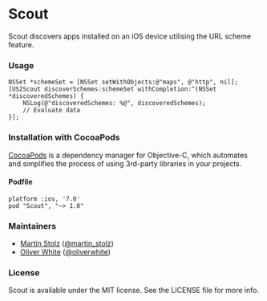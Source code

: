 Scout
=====
Scout discovers apps installed on an iOS device utilising the URL scheme feature.

### Usage

```objc
NSSet *schemeSet = [NSSet setWithObjects:@"maps", @"http", nil];
[US2Scout discoverSchemes:schemeSet withCompletion:^(NSSet *discoveredSchemes) {
    NSLog(@"discoveredSchemes: %@", discoveredSchemes);
    // Evaluate data
}];
```

### Installation with CocoaPods

[CocoaPods](http://cocoapods.org) is a dependency manager for Objective-C, which automates and simplifies the process of using 3rd-party libraries in your projects. 

#### Podfile

    platform :ios, '7.0'
    pod "Scout", "~> 1.0"

### Maintainers

- [Martin Stolz](http://github.com/martinstolz) ([@martin_stolz](https://twitter.com/martin_stolz))
- [Oliver White](http://github.com/oliver-ustwo) ([@oliverwhite](https://twitter.com/oliverwhite))

### License

Scout is available under the MIT license. See the LICENSE file for more info.